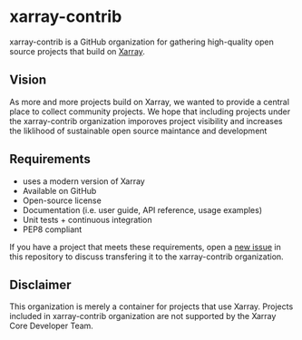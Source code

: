 # xarray-contrib

xarray-contrib is a GitHub organization for gathering high-quality open source projects that build on [Xarray](http://xarray.pydata.org/).

## Vision

As more and more projects build on Xarray, we wanted to provide a central place to collect community projects. We hope that including projects under the xarray-contrib organization imporoves project visibility and increases the liklihood of sustainable open source maintance and development

## Requirements

- uses a modern version of Xarray
- Available on GitHub
- Open-source license
- Documentation (i.e. user guide, API reference, usage examples)
- Unit tests + continuous integration
- PEP8 compliant

If you have a project that meets these requirements, open a [new issue](https://github.com/xarray-contrib/xarray-contrib/issues/new/choose) in this repository to discuss transfering it to the xarray-contrib organization.

## Disclaimer

This organization is merely a container for projects that use Xarray. Projects included in xarray-contrib organization are not supported by the Xarray Core Developer Team. 
